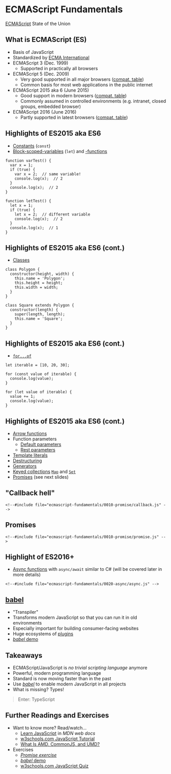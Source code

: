 # ECMAScript Fundamentals

[ECMAScript](https://en.wikipedia.org/wiki/ECMAScript) State of the Union


<!-- .slide: class="left" -->
## What is ECMAScript (ES)

* Basis of JavaScript
* Standardized by [ECMA International](http://www.ecma-international.org/)
* ECMAScript 3 (Dec. 1999)
  * Supported in practically all browsers
* ECMAScript 5 (Dec. 2009)
  * Very good supported in all major browsers ([compat. table](http://kangax.github.io/compat-table/es5/))
  * Common basis for most web applications in the public internet
* ECMAScript 2015 aka 6 (June 2015)
  * Good support in modern browsers ([compat. table](http://kangax.github.io/compat-table/es6/))
  * Commonly assumed in controlled environments (e.g. intranet, closed groups, embedded browser)
* ECMAScript 2016 (June 2016)
  * Partly supported in latest browsers ([compat. table](http://kangax.github.io/compat-table/es2016plus/))


<!-- .slide: class="left" -->
## Highlights of ES2015 aka ES6

* [Constants](https://developer.mozilla.org/en-US/docs/Web/JavaScript/Reference/Statements/const) (`const`)
* [Block-scoped-variables](https://developer.mozilla.org/en-US/docs/Web/JavaScript/Reference/Statements/let) (`let`) and [-functions](http://es6-features.org/#BlockScopedFunctions)

```
function varTest() {
  var x = 1;
  if (true) {
    var x = 2;  // same variable!
    console.log(x);  // 2
  }
  console.log(x);  // 2
}

function letTest() {
  let x = 1;
  if (true) {
    let x = 2;  // different variable
    console.log(x);  // 2
  }
  console.log(x);  // 1
}
```


<!-- .slide: class="left" -->
## Highlights of ES2015 aka ES6 (cont.)

* [Classes](https://developer.mozilla.org/en-US/docs/Web/JavaScript/Reference/Classes)

```
class Polygon {
  constructor(height, width) {
    this.name = 'Polygon';
    this.height = height;
    this.width = width;
  }
}

class Square extends Polygon {
  constructor(length) {
    super(length, length);
    this.name = 'Square';
  }
}
```


<!-- .slide: class="left" -->
## Highlights of ES2015 aka ES6 (cont.)

* [`for...of`](https://developer.mozilla.org/en-US/docs/Web/JavaScript/Reference/Statements/for...of)

```
let iterable = [10, 20, 30];

for (const value of iterable) {
  console.log(value);
}

for (let value of iterable) {
  value += 1;
  console.log(value);
}
```


<!-- .slide: class="left" -->
## Highlights of ES2015 aka ES6 (cont.)

* [Arrow functions](https://developer.mozilla.org/en-US/docs/Web/JavaScript/Reference/Functions/Arrow_functions)
* Function parameters
  * [Default parameters](https://developer.mozilla.org/en-US/docs/Web/JavaScript/Reference/Functions/Default_parameters)
  * [Rest parameters](https://developer.mozilla.org/en-US/docs/Web/JavaScript/Reference/Functions/rest_parameters)
* [Template literals](https://developer.mozilla.org/en-US/docs/Web/JavaScript/Reference/Template_literals)
* [Destructuring](https://developer.mozilla.org/en-US/docs/Web/JavaScript/Reference/Operators/Destructuring_assignment)
* [Generators](https://developer.mozilla.org/en-US/docs/Web/JavaScript/Reference/Global_Objects/Generator)
* [Keyed collections](https://developer.mozilla.org/en-US/docs/Web/JavaScript/Reference/Global_Objects#Keyed_collections) [`Map`](https://developer.mozilla.org/en-US/docs/Web/JavaScript/Reference/Global_Objects/Map) and [`Set`](https://developer.mozilla.org/en-US/docs/Web/JavaScript/Reference/Global_Objects/Set)
* [Promises](https://developer.mozilla.org/en-US/docs/Web/JavaScript/Guide/Using_promises) (see next slides)


<!-- .slide: class="left" -->
## "Callback hell"

```
<!--#include file="ecmascript-fundamentals/0010-promise/callback.js" -->
```


<!-- .slide: class="left" -->
## Promises

```
<!--#include file="ecmascript-fundamentals/0010-promise/promise.js" -->
```


<!-- .slide: class="left" -->
## Highlight of ES2016+

* [Async functions](https://developer.mozilla.org/en-US/docs/Web/JavaScript/Reference/Statements/async_function) with `async/await` similar to C# (will be covered later in more details)

```
<!--#include file="ecmascript-fundamentals/0020-async/async.js" -->
```


<!-- .slide: class="left" -->
## [babel](https://babeljs.io/)

* "Transpiler"
* Transforms modern JavaScript so that you can run it in old environments
* Especially important for building consumer-facing websites
* Huge ecosystems of [plugins](https://babeljs.io/docs/plugins/)
* [*babel* demo](https://github.com/rstropek/2018-08-ng-training/blob/master/ecmascript-fundamentals/0030-babel/readme.md)


<!-- .slide: class="left" -->
## Takeaways

* ECMAScript/JavaScript is *no trivial scripting language* anymore
* Powerful, modern programming language
* Standard is now moving faster than in the past
* Use [*babel*](https://babeljs.io/) to enable modern JavaScript in all projects
* What is missing? Types!

> Enter: TypeScript


<!-- .slide: class="left" -->
## Further Readings and Exercises

* Want to know more? Read/watch...
  * [Learn JavaScript](https://developer.mozilla.org/en-US/docs/Learn/JavaScript) in *MDN web docs*
  * [w3schools.com JavaScript Tutorial](https://www.w3schools.com/js/)
  * [What Is AMD, CommonJS, and UMD?](http://davidbcalhoun.com/2014/what-is-amd-commonjs-and-umd/)
* Exercises
  * [*Promise exercise*](https://github.com/rstropek/2018-08-ng-training/blob/master/ecmascript-fundamentals/9010-create-promise/readme.md)
  * [*babel* demo](https://github.com/rstropek/2018-08-ng-training/blob/master/ecmascript-fundamentals/0030-babel/readme.md)
  * [w3schools.com JavaScript Quiz](https://www.w3schools.com/quiztest/quiztest.asp?qtest=JavaScript)
